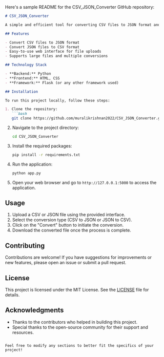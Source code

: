 Here's a sample README for the CSV_JSON_Converter GitHub repository:

```markdown
# CSV_JSON_Converter

A simple and efficient tool for converting CSV files to JSON format and vice versa. This project provides a user-friendly web interface to facilitate file uploads and conversions.

## Features

- Convert CSV files to JSON format
- Convert JSON files to CSV format
- Easy-to-use web interface for file uploads
- Supports large files and multiple conversions

## Technology Stack

- **Backend:** Python
- **Frontend:** HTML, CSS
- **Framework:** Flask (or any other framework used)

## Installation

To run this project locally, follow these steps:

1. Clone the repository:
   ```bash
   git clone https://github.com/muralikrishnan2022/CSV_JSON_Converter.git
   ```

2. Navigate to the project directory:
   ```bash
   cd CSV_JSON_Converter
   ```

3. Install the required packages:
   ```bash
   pip install -r requirements.txt
   ```

4. Run the application:
   ```bash
   python app.py
   ```

5. Open your web browser and go to `http://127.0.0.1:5000` to access the application.

## Usage

1. Upload a CSV or JSON file using the provided interface.
2. Select the conversion type (CSV to JSON or JSON to CSV).
3. Click on the "Convert" button to initiate the conversion.
4. Download the converted file once the process is complete.

## Contributing

Contributions are welcome! If you have suggestions for improvements or new features, please open an issue or submit a pull request.

## License

This project is licensed under the MIT License. See the [LICENSE](LICENSE) file for details.

## Acknowledgments

- Thanks to the contributors who helped in building this project.
- Special thanks to the open-source community for their support and resources.

```

Feel free to modify any sections to better fit the specifics of your project!
